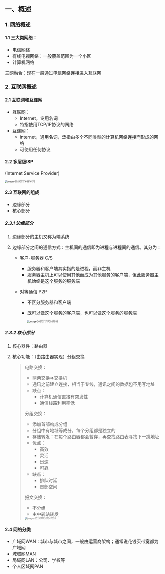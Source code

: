 ## 一、概述

### 1. 网络概述

#### 1.1 三大类网络：

- 电信网络
- 有线电视网络：一般覆盖范围为一个小区
- 计算机网络

三网融合：现在一般通过电信网络连接进入互联网



### 2. 互联网概述

#### 2.1 互联网和互连网

- 互联网：
  - Internet，专用名词
  - 特指使用TCP/IP协议的网络
- 互连网：
  - internet，通用名词，泛指由多个不同类型的计算机网络连接而形成的网络
  - 可使用任何协议



#### 2.2 多层级ISP

(Internet Service Provider)

<img src="C:\Users\12505\AppData\Roaming\Typora\typora-user-images\image-20210717163816176.png" alt="image-20210717163816176" style="zoom: 50%;" /> 



#### 2.3 互联网的组成

- 边缘部分
- 核心部分



##### 2.3.1 边缘部分

1. 边缘部分的主机又称为端系统

2. 边缘部分之间的通信方式：主机间的通信即为进程与进程间的通信。其分为：

   - 客户-服务器 C/S

     - 服务器和客户端其实指的是进程，而非主机
     - 服务器主机上可以使用其他而成为其他服务的客户端，但此服务器主机始终是这个服务的服务端

   - 对等通信 P2P

     - 不区分服务器和客户端

     - 既可以做这个服务的客户端，也可以做这个服务的服务端

       <img src="C:\Users\12505\AppData\Roaming\Typora\typora-user-images\image-20210717170027953.png" alt="image-20210717170027953" style="zoom:50%;" /> 



##### 2.3.2 核心部分

1. 核心器件：路由器

2. 核心功能：（由路由器实现）分组交换

   > 电路交换：
   >
   > - 两两交换=>交换机
   > - 通讯之前建立连接，相当于专线，通讯之间的数据包不用写地址
   > - 缺点：
   >   - 计算机通信直接有突发性
   >   - 通信线路利用率低
   >
   > 分组交换：
   >
   > - 添加首部构成分组
   > - 分组中有地址等成分，每个分组都是独立的
   > - 存储转发：在每个路由器都会暂存，再查找路由表寻找下一跳地址
   > - 优点：
   >   - 高效
   >   - 灵活
   >   - 迅速
   >   - 可靠
   > - 缺点：
   >   - 排队时延
   >   - 首部空间
   >
   > 报文交换：
   >
   > - 不分组
   > - 由中转站转发
   >
   > <img src="C:\Users\12505\AppData\Roaming\Typora\typora-user-images\image-20210717201547028.png" alt="image-20210717201547028" style="zoom:50%;" /> 



#### 2.4 网络分类

- 广域网WAN：城市与城市之间，一般由运营商架构；通常说花钱买带宽都为广域网
- 城域网MAN
- 局域网LAN：公司、学校等
- 个人区域网PAN


